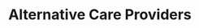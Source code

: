 ---
title: "Alternative Care Providers"
url: /nashua/alternative-care-providers/
shop: medical supply
---